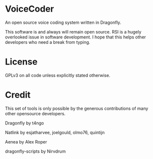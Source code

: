 # VoiceCoder

An open source voice coding system written in Dragonfly.

This software is and always will remain open source. RSI is a hugely overlooked
issue in software development. I hope that this helps other developers who need
a break from typing.

# License

GPLv3 on all code unless explicitly stated otherwise.

# Credit

This set of tools is only possible by the generous contributions of many other
opensource developers.

Dragonfly by t4ngo

Natlink by esjatharvee, joelgould, olmo76, quintijn

Aenea by Alex Roper

dragonfly-scripts by Nirvdrum
